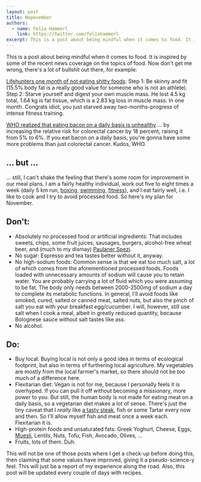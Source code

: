 ```yaml
---
layout: post
title: Nopevember
authors:
  - name: Felix Hammerl
    link: https://twitter.com/felixhammerl
excerpt: This is a post about being mindful when it comes to food. It is inspired by some of the recent news coverage on the topics of food. Now don't get me wrong
---
```


This is a post about being mindful when it comes to food. It is inspired by some of the recent news coverage on the topics of food. Now don't get me wrong, there's a lot of bullshit out there, for example:

[Lifehunters one month of not eating shitty foods](https://www.youtube.com/watch?v=wyeor3z9EdQ): Step 1: Be skinny and fit (15.5% body fat is a really good value for someone who is not an athlete). Step 2: Starve yourself and digest your own muscle mass. He lost 4.5 kg total, 1.64 kg is fat tissue, which is a 2.83 kg loss in muscle mass. In one month. Congrats idiot, you just starved away two-months-progress of intense fitness training.

[WHO realized that eating bacon on a daily basis is unhealthy](http://www.wired.com/2015/10/who-does-bacon-cause-cancer-sort-of-but-not-really/) ... by increasing the relative risk for colorectal cancer by 18 percent, raising it from 5% to 6%. If you eat bacon on a daily basis, you're gonna have some more problems than just colorectal cancer. Kudos, WHO.

## ... but ...

... still, I can't shake the feeling that there's some room for improvement in our meal plans. I am a fairly healthy individual, work out five to eight times a week (daily 5 km run, [boxing](http://www.1860boxen.de/), [swimming](http://www.maennerschwimmverein.de/index.php/masters), [fitness](http://www.fit-star.de/)), and I eat fairly well, i.e. I like to cook and I try to avoid processed food. So here's my plan for November.

## Don't:

* Absolutely no processed food or artificial ingredients: That includes sweets, chips, some fruit juices, sausages, burgers, alcohol-free wheat beer, and (much to my dismay) [Paulaner Spezi](http://www.paulaner.de/de/produkte/alkoholfreie-getraenke/spezi).
* No sugar: Espresso and tea tastes better without it, anyway.
* No high-sodium foods: Common sense is that we eat too much salt, a lot of which comes from the aforementioned processed foods. Foods loaded with unnecessary amounts of sodium will cause you to retain water. You are probably carrying a lot of fluid which you were assuming to be fat. The body only needs between 2000-2500mg of sodium a day to complete its metabolic functions. In general, I'll avoid foods like smoked, cured, salted or canned meat, salted nuts, but also the pinch of salt you eat with your breakfast egg/cucumber. I will, however, still use salt when I cook a meal, albeit in greatly reduced quantity, because Bolognese sauce without salt tastes like ass.
* No alcohol.

## Do:

* Buy local: Buying local is not only a good idea in terms of ecological footprint, but also in terms of furthering local agriculture. My vegetables are mostly from the local farmer's market, so there should not be too much of a difference here.
* Flexitarian diet: Vegan is not for me, because I personally feels it is overhyped. If you can pull it off without becoming a missionary, more power to you. But still, the human body is not made for eating meat on a daily basis, so a vegetarian diet makes a lot of sense. There's just the tiny caveat that I *really* like [a tasty steak](https://www.youtube.com/watch?v=TO-LFVHpA4s), fish or some Tartar every now and then. So I'll allow myself fish and meat once a week each. Flexitarian it is.
* High-protein foods and unsaturated fats: Greek Yoghurt, Cheese, Eggs, [Muesli](https://en.wikipedia.org/wiki/Muesli), Lentils, Nuts, Tofu, Fish, Avocado, Olives, ...
* Fruits, lots of them. Duh.

This will not be one of those posts where I get a check-up before doing this, then claiming that some values have improved, giving it a pseudo-science-y feel. This will just be a report of my experience along the road. Also, this post will be updated every couple of days with recipes.

